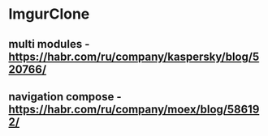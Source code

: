 # ImgurClone

## multi modules - https://habr.com/ru/company/kaspersky/blog/520766/

## navigation compose - https://habr.com/ru/company/moex/blog/586192/